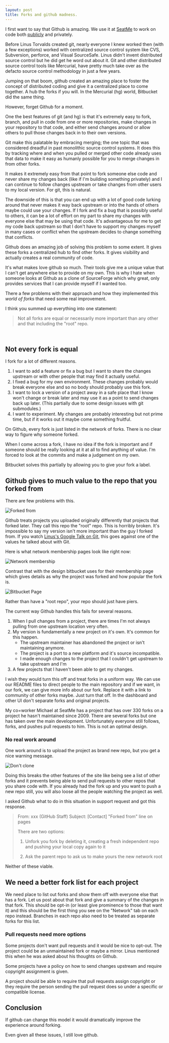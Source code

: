 ```yaml
---
layout: post
title: Forks and github madness.
---
```


I first want to say that Github is amazing. We use it at [SeatMe](http://www.seatme.com/) to work on code both [publicly](http://github.com/SeatMe/) and privately. 

Before Linus Torvalds created git, nearly everyone I knew worked then (with a few exceptions) worked with centralized source control system like CVS, Subversion, perforce, and Visual SourceSafe. Linus didn't invent distributed source control but he did get he word out about it. Git and other distributed source control tools like Mercurial, have pretty much take over as the defacto source control methodology in just a few years. 

Jumping on that boom, github created an amazing place to foster the concept of distributed coding and give it a centralized place to come together. A hub the forks if you will. In the Mercurial (hg) world, Bitbucket did the same thing. 

However, forget Github for a moment. 

One the best features of git (and hg) is that it's extremely easy to fork, branch, and pull in code from one or more repositories, make changes in your repository to that code, and either send changes around or allow others to pull those changes back in to their own versions. 

Git make this palatable by embracing merging; the one topic that was considered dreadful in past monolithic source control systems. It does this by tracking where and when you pulled or merged other code already uses that data to make it easy as humanly possible for you to merge changes in from other forks. 

It makes it extremely easy from that point to fork someone else code and never share my changes back (like if I'm building something privately) and I can continue to follow changes upstream or take changes from other users to my local version. For git, this is natural.

The downside of this is that you can end up with a lot of good code lurking around that never makes it way back upstream or into the hands of others maybe could use your changes. If I fork and fix a bug that is possibly useful to others, it can be a lot of effort on my part to share my changes with everyone else that may be using that code. It's advantageous for me to get my code back upstream so that I don't have to support my changes myself in many cases or conflict when the upstream decides to change something that conflicts. 

Github does an amazing job of solving this problem to some extent. It gives these forks a centralized hub to find other forks. It gives visibility and actually creates a real community of code. 

It's what makes love github so much. Their tools give me a unique value that I can't get anywhere else to provide on my own. This is why I hate when someone looks at Github as a clone of SourceForge which why great, only provides services that I can provide myself if I wanted too.  

There a few problems with their approach and how they implemented this *world of forks* that need some real improvement. 

I think you summed up everything into one statement:

> Not all forks are equal or necessarily more important than any other and that including the "root" repo.

<br class="jump"/>

Not every fork is equal
-----------------------

I fork for a lot of different reasons. 

 1. I want to add a feature or fix a bug but I want to share the changes upstream or with other people that may find it actually useful.
 2. I fixed a bug for my own environment. These changes probably would break everyone else and so no body should probably use this fork. 
 3. I want to lock a version of a project away in a safe place that I know won't change or break later and may use it as a point to send changes back up later. (This partially due to some design issues with git submodules.)
 4. I want to experiment. My changes are probably interesting but not prime time, but if it works out it maybe come something fruitful. 

On Github, every fork is just listed in the network of forks. There is no clear way to figure why someone forked. 

When I come across a fork, I have no idea if the fork is important and if someone should be really looking at it at all to find anything of value. I'm forced to look at the commits and make a judgement on my own. 

Bitbucket solves this partially by allowing you to give your fork a label.


Github gives to much value to the repo that you forked from
-----------------------------------------------------------

There are few problems with this.

![Forked from](/images/posts/2011-11-24/forked_from.png)

Github treats projects you uploaded originally differently that projects that forked later. They call this repo the "root" repo. This is horribly broken. It's impossible to say my version isn't more important than the guy I forked from. If you watch [Linus's Google Talk on Git](http://youtu.be/4XpnKHJAok8?t=25m25s), this goes against one of the values he talked about with Git. 

Here is what network membership pages look like right now:

![Network membership](/images/posts/2011-11-24/started_and_forked_from.png)

Contrast that with the design bitbucket uses for their membership page which gives details as why the project was forked and how popular the fork is.

![Bitbucket Page](/images/posts/2011-11-24/bitbucket_design.png)

Rather than have a "root repo", your repo should just have piers. 

The current way Github handles this fails for several reasons.

 1. When I pull changes from a project, there are times I'm not always pulling from one upstream location very often.
 2. My version is fundamentally a new project on it's own. It's common for this happen.
    * The upstream maintainer has abandoned the project or isn't maintaining anymore.
    * The project is a port to a new platform and it's source incompatible. 
    * I made enough changes to the project that I couldn't get upstream to take upstream and I'm 
 3. A few projects that I haven't been able to get my changes. 

I wish they would turn this off and treat forks in a uniform way. We can use our README files to direct people to the main repository and if we want, in our fork, we can give more info about our fork. Replace it with a link to community of other forks maybe. Just turn that off. In the dashboard and other UI don't separate forks and original projects.

My co=worker Michael at SeatMe has a project that has over 330 forks on a project he hasn't maintained since 2009. There are several forks but one has taken over the main development. Unfortunately everyone still follows, forks, and pushes pull requests to him. This is not an optimal design. 

### No real work around

One work around is to upload the project as brand new repo, but you get a nice warning message.

![Don't clone](/images/posts/2011-11-24/create_repo_fork.png)

Doing this breaks the other features of the site like being see a list of other forks and it prevents being able to send pull requests to other repos that you share code with. If you already had the fork up and you want to push a new repo still, you will also loose all the people watching the project as well.

I asked Github what to do in this situation in support request and got this response.

>From: xxx (GitHub Staff)
>Subject: [Contact] "Forked from" line on pages
>
> There are two options:
>
> 1. Unfork you fork by deleting it, creating a fresh independent repo and pushing your local copy again to it
>
> 2. Ask the parent repo to ask us to make yours the new network root

Neither of these viable. 


We need a better fork list for each project
-------------------------------------------

We need place to list out forks and show them off with everyone else that has a fork. Let us post about that fork and give a summary of the changes in that fork. This should be opt-in (or least give prominence to those that want it) and this should be the first thing you see on the "Network" tab on each repo instead. Branches in each repo also need to be treated as separate forks for this list.


### Pull requests need more options 

Some projects don't want pull requests and it would be nice to opt-out. The project could be an unmaintained fork or maybe a mirror. Linus mentioned this when he was asked about his thoughts on Github.  

Some projects have a policy on how to send changes upstream and require copyright assignment is given.

A project should be able to require that pull requests assign copyright or they require the person sending the pull request does so  under a specific or compatible license. 


Conclusion
----------

If github can change this model it would dramatically improve the experience around forking. 

Even given all these issues, I still love github. 

